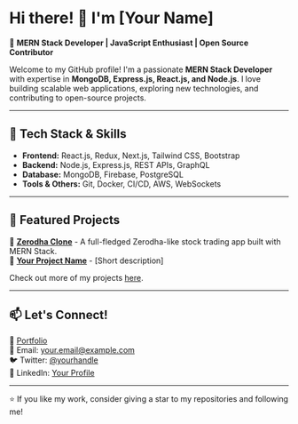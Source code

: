 # Hi there! 👋 I'm [Your Name]  

🚀 **MERN Stack Developer | JavaScript Enthusiast | Open Source Contributor**  

Welcome to my GitHub profile! I'm a passionate **MERN Stack Developer** with expertise in **MongoDB, Express.js, React.js, and Node.js**. I love building scalable web applications, exploring new technologies, and contributing to open-source projects.

---

## 🔧 Tech Stack & Skills  
- **Frontend:** React.js, Redux, Next.js, Tailwind CSS, Bootstrap  
- **Backend:** Node.js, Express.js, REST APIs, GraphQL  
- **Database:** MongoDB, Firebase, PostgreSQL  
- **Tools & Others:** Git, Docker, CI/CD, AWS, WebSockets  

---

## 📌 Featured Projects  
🔹 **[Zerodha Clone](https://github.com/yourusername/zerodha-clone)** - A full-fledged Zerodha-like stock trading app built with MERN Stack.  
🔹 **[Your Project Name](https://github.com/yourusername/project-link)** - [Short description]  

Check out more of my projects [here](https://github.com/yourusername?tab=repositories).  

---

## 📫 Let's Connect!  
💼 [Portfolio](https://your-portfolio.com)  
📧 Email: your.email@example.com  
🐦 Twitter: [@yourhandle](https://twitter.com/yourhandle)  
📍 LinkedIn: [Your Profile](https://linkedin.com/in/fujail57)  

---

⭐ If you like my work, consider giving a star to my repositories and following me!  
